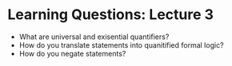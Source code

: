 # Learning Questions: Lecture 3
- What are universal and exisential quantifiers? 
- How do you translate statements into quanitified formal logic? 
- How do you negate statements? 
